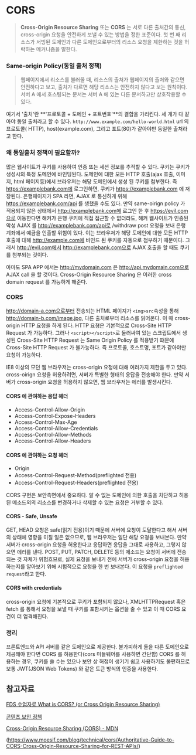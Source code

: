# CORS

> **Cross-Origin Resource Sharing** 또는 **CORS** 는 서로 다른 출처간의 통신, cross-origin 요청을 안전하게 보낼 수 있는 방법을 정한 표준이다. 첫 번 째 리소스가 서빙된 도메인과 다른 도메인으로부터의 리소스 요청을 제한하는 것을 허락하는 메커니즘을 말한다.

### Same-origin Policy(동일 출처 정책)

> 웹페이지에서 리소스를 불러올 때, 리소스의 출처가 웹페이지의 출처와 같으면 안전하다고 보고, 출처가 다르면 해당 리소스는 안전하지 않다고 보는 원칙이다. 서버 A 에서 호스팅되는 문서는 서버 A 에 있는 다른 문서하고만 상호작용할 수 있다.

여기서 '출처'란 **'프로토콜 + 도메인 + 포트번호'**의 결합을 가리킨다. 세 개가 다 같아야 동일 출처라고 할 수 있다.
`http://www.example.com/hello-world.html` url 의 프로토콜( HTTP), host(example.com), 그리고 포트(80)가 같아야만 동일한 출처라고 한다.

### 왜 동일출처 정책이 필요할까?

많은 웹사이트가 쿠키를 사용하여 인증 또는 세션 정보를 추적할 수 있다. 쿠키는 쿠키가 생성시의 특정 도메인에 바인딩된다. 도메인에 대한 모든 HTTP 호출(ajax 호출, 이미지, html 페이지등)에서 브라우저는 해당 도메인에서 생성 된 쿠키를 첨부한다. 즉 https://examplebank.com에 로그인하면, 쿠키가 https://examplebank.com 에 저장된다. 은행페이지가 SPA 라면, AJAX 로 통신하게 위해 https://examplebank.com/api 를 생했을 수도 있다.
만약 same-oirign policy 가 적용되지 않은 상태에서 http://examplebank.com에 로그인 한 후 https://evil.com으로 이동한다면 해커가 은행 쿠키에 직접 접근할 수 없더라도, 해커 웹사이트가 인증된 악성 AJAX 를 http://examplebank.com/api로 /withdraw post 요청을 보내 은행 계좌에서 예금을 인출할 위험이 있다.
이는 브라우저가 해당 도메인에 대한 모든 HTTP 호출에 대해 http://example.com에 바인드 된 쿠키를 자동으로 첨부하기 때문이다. 그래서 http://evil.com에서 http://examplebank.com으로 AJAX 호출을 할 때도 쿠키를 첨부되는 것이다.

아마도 SPA APP 에서는 http://mydomain.com 은 http://api.mydomain.com으로 AJAX call 을 할 것이다. Cross-Origin Resource Sharing 은 이러한 cross domain request 를 가능하게 해준다.

### CORS

http://domain-a.com으로부터 전송되는 HTML 페이지가 `<img>src`속성을 통해 http://domain-b.com/image.jpg, 다른 출처로부터 리소스를 읽어온다. 이 때 cross-origin HTTP 요청을 하게 된다. HTTP 요쳥은 기본적으로 Cross-Site HTTP Request 가 가능하다.
그러나 `<script></script>`로 둘러싸여 있는 스크립트에서 생성된 Cross-Site HTTP Request 는 Same Origin Policy 를 적용받기 떄문에 Cross-Site HTTP Request 가 불가능하다. 즉 프로토콜, 호스트명, 포트가 같아야만 요청이 가능하다.

IE8 이상의 모던 웹 브라우저는 cross-origin 요청에 대해 여러가지 제한을 두고 있다. cross-oirign 요청을 허용하려면, 서버가 특별한 형태의 응답을 전송해야 한다. 만약 서버가 cross-origin 요쳥을 허용하지 않으면, 웹 브라우저는 에러를 발생시킨다.

#### CORS 에 관여하는 응답 헤더

- Access-Control-Allow-Origin
- Access-Control-Expose-Headers
- Access-Control-Max-Age
- Access-Control-Allow-Credentials
- Access-Control-Allow-Methods
- Access-Control-Allow-Headers

#### CORS 에 관여하는 요청 헤더

- Origin
- Access-Control-Request-Method(preflighted 전용)
- Access-Control-Request-Headers(preflighted 전용)

CORS 구현은 보안측면에서 중요하다. 알 수 없는 도메인에 의한 호출을 차단하고 허용된 메소드외의 리소스를 변경하거나 삭제할 수 있는 요청은 거부할 수 있다.

#### CORS - Safe, Unsafe

GET, HEAD 요청은 safe(읽기 전용)이기 때문에 서버에 요청이 도달한다고 해서 서버의 상태에 영향을 미칠 일은 없으므로, 웹 브라우저는 일단 해당 요쳥을 보내본다. 만약 서버가 cross-origin 요청을 허용한다고 응답하면 응답을 그대로 사용하고, 그렇지 않으면 에러를 낸다. POST, PUT, PATCH, DELETE 등의 메소드는 요청이 서버에 전송되는 것 자체가 위험흐므로, 실제 요청을 보내기 전에 서버가 cross-origin 요청을 허용하는지를 알아보기 위해 시험적으로 요청을 한 번 보내본다. 이 요청을 `preflighted request`라고 한다.

#### CORS with credentials

cross-origin 요청에 기본적으로 쿠키가 포함되지 않으나, XMLHTTPRequest 혹은 fetch 를 통해서 요청을 보낼 때 쿠키를 포함시키는 옵션을 줄 수 있고 이 때 CORS 요건이 더 엄격해진다.

### 정리

프론트엔드와 API 서버를 같은 도메인으로 제공한다.
불가피하게 둘을 다른 도메인으로 제공해야 한다면 CORS 를 허용한다(cors 미들웨어를 사용하면 간단함)
CORS 를 허용하는 경우, 쿠키를 쓸 수는 있으나 보안 상 허점이 생기기 쉽고 사용하기도 불편하므로 보통 JWT(JSON Web Tokens) 와 같은 토큰 방식의 인증을 사용한다.

## 참고자료

[FDS 수업자료 ](https://fds9.github.io/fds-nodejs-http/2-2-3-jwt.html)
[What is CORS? (or Cross Origin Resource Sharing)](https://medium.com/@buddhiv/what-is-cors-or-cross-origin-resource-sharing-eccbfacaaa30)

[콘텐츠 보안 정책](https://developers.google.com/web/fundamentals/security/csp/?hl=ko)

[Cross-Origin Resource Sharing (CORS) - MDN](https://developer.mozilla.org/en-US/docs/Web/HTTP/CORS#Preflighted_requests)

(https://www.moesif.com/blog/technical/cors/Authoritative-Guide-to-CORS-Cross-Origin-Resource-Sharing-for-REST-APIs/)
